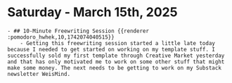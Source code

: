 # Saturday - March 15th, 2025
	- ## 10-Minute Freewriting Session {{renderer :pomodoro_hwhek,10,1742074040515}}
		- Getting this freewriting session started a little late today because I needed to get started on working on my template stuff. I successfully sold my first template through Creative Market yesterday and that has only motivated me to work on some other stuff that might make some money. The next needs to be getting to work on my Substack newsletter WeisMind.